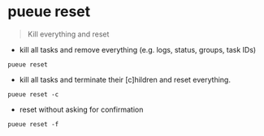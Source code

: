 # pueue reset

> Kill everything and reset

- kill all tasks and remove everything (e.g. logs, status, groups, task IDs)

`pueue reset`

- kill all tasks and terminate their [c]hildren and reset everything.

`pueue reset -c`

- reset without asking for confirmation

`pueue reset -f`
